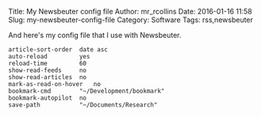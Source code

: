 Title: My Newsbeuter config file
Author: mr_rcollins
Date: 2016-01-16 11:58
Slug: my-newsbeuter-config-file
Category: Software
Tags: rss,newsbeuter

And here's my config file that I use with Newsbeuter.

```
article-sort-order  date asc
auto-reload         yes
reload-time         60
show-read-feeds     no
show-read-articles  no
mark-as-read-on-hover   no
bookmark-cmd        "~/Development/bookmark"
bookmark-autopilot  no
save-path           "~/Documents/Research"
```

